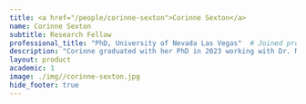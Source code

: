 ```yaml
---
title: <a href="/people/corinne-sexton">Corinne Sexton</a>
name: Corinne Sexton
subtitle: Research Fellow
professional_title: "PhD, University of Nevada Las Vegas"  # Joined professional titles
description: "Corinne graduated with her PhD in 2023 working with Dr. Mira Han at the University of Nevada Las Vegas. Her work focused mainly on the characterizing the expression of transposable elements in embryonic stem cells as well as developing methods for multi-omic data integration. In the Park Lab, she is focusing on the role of repetitive elements related to cancer predisposition syndromes."
layout: product
academic: 1
image: ./img//corinne-sexton.jpg
hide_footer: true
---
```


